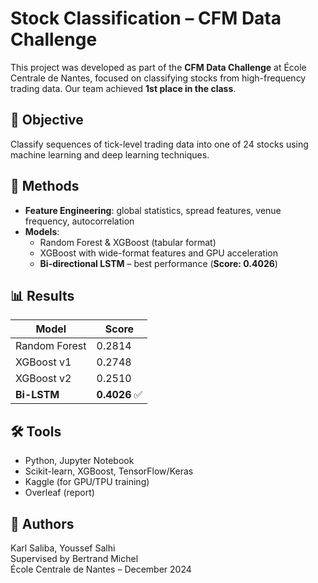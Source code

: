 # Stock Classification – CFM Data Challenge

This project was developed as part of the **CFM Data Challenge** at École Centrale de Nantes, focused on classifying stocks from high-frequency trading data. Our team achieved **1st place in the class**.

## 🧠 Objective

Classify sequences of tick-level trading data into one of 24 stocks using machine learning and deep learning techniques.

## 🧰 Methods

- **Feature Engineering**: global statistics, spread features, venue frequency, autocorrelation
- **Models**:
  - Random Forest & XGBoost (tabular format)
  - XGBoost with wide-format features and GPU acceleration
  - **Bi-directional LSTM** – best performance (**Score: 0.4026**)

## 📊 Results

| Model         | Score   |
|---------------|---------|
| Random Forest | 0.2814 |
| XGBoost v1    | 0.2748 |
| XGBoost v2    | 0.2510 |
| **Bi-LSTM**   | **0.4026** ✅

## 🛠 Tools

- Python, Jupyter Notebook  
- Scikit-learn, XGBoost, TensorFlow/Keras  
- Kaggle (for GPU/TPU training)  
- Overleaf (report)

## 👥 Authors

Karl Saliba, Youssef Salhi  
Supervised by Bertrand Michel  
École Centrale de Nantes – December 2024

